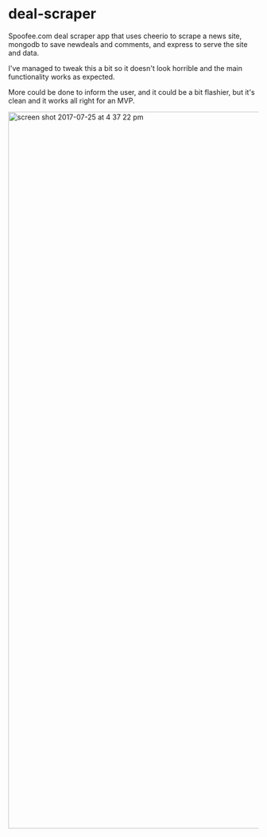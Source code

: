 # deal-scraper
Spoofee.com deal scraper app that uses cheerio to scrape a news site, mongodb to save newdeals and comments, and express to serve the site and data.

I've managed to tweak this a bit so it doesn't look horrible and the main functionality works as expected.

More could be done to inform the user, and it could be a bit flashier, but it's clean and it works all right for an MVP.

<img width="1440" alt="screen shot 2017-07-25 at 4 37 22 pm" src="https://user-images.githubusercontent.com/24326243/28598318-a5dfb9be-7157-11e7-885b-8b8ba8b6e104.png">

